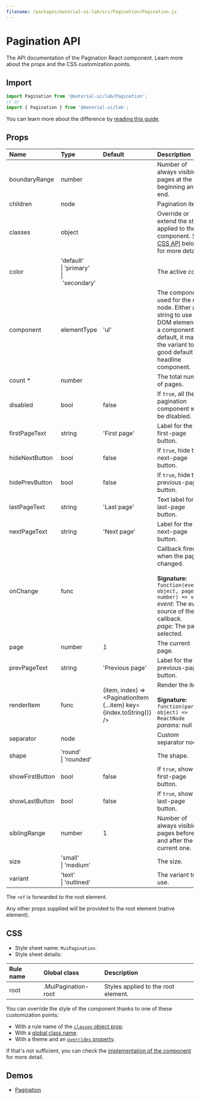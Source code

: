 ```yaml
---
filename: /packages/material-ui-lab/src/Pagination/Pagination.js
---
```


<!--- This documentation is automatically generated, do not try to edit it. -->

# Pagination API

<p class="description">The API documentation of the Pagination React component. Learn more about the props and the CSS customization points.</p>

## Import

```js
import Pagination from '@material-ui/lab/Pagination';
// or
import { Pagination } from '@material-ui/lab';
```

You can learn more about the difference by [reading this guide](/guides/minimizing-bundle-size/).



## Props

| Name | Type | Default | Description |
|:-----|:-----|:--------|:------------|
| <span class="prop-name">boundaryRange</span> | <span class="prop-type">number</span> |  | Number of always visible pages at the beginning and end. |
| <span class="prop-name">children</span> | <span class="prop-type">node</span> |  | Pagination items. |
| <span class="prop-name">classes</span> | <span class="prop-type">object</span> |  | Override or extend the styles applied to the component. See [CSS API](#css) below for more details. |
| <span class="prop-name">color</span> | <span class="prop-type">'default'<br>&#124;&nbsp;'primary'<br>&#124;&nbsp;'secondary'</span> |  | The active color. |
| <span class="prop-name">component</span> | <span class="prop-type">elementType</span> | <span class="prop-default">'ul'</span> | The component used for the root node. Either a string to use a DOM element or a component. By default, it maps the variant to a good default headline component. |
| <span class="prop-name required">count&nbsp;*</span> | <span class="prop-type">number</span> |  | The total number of pages. |
| <span class="prop-name">disabled</span> | <span class="prop-type">bool</span> | <span class="prop-default">false</span> | If `true`, all the pagination component will be disabled. |
| <span class="prop-name">firstPageText</span> | <span class="prop-type">string</span> | <span class="prop-default">'First page'</span> | Label for the first-page button. |
| <span class="prop-name">hideNextButton</span> | <span class="prop-type">bool</span> | <span class="prop-default">false</span> | If `true`, hide the next-page button. |
| <span class="prop-name">hidePrevButton</span> | <span class="prop-type">bool</span> | <span class="prop-default">false</span> | If `true`, hide the previous-page button. |
| <span class="prop-name">lastPageText</span> | <span class="prop-type">string</span> | <span class="prop-default">'Last page'</span> | Text label for the last-page button. |
| <span class="prop-name">nextPageText</span> | <span class="prop-type">string</span> | <span class="prop-default">'Next page'</span> | Label for the next-page button. |
| <span class="prop-name">onChange</span> | <span class="prop-type">func</span> |  | Callback fired when the page is changed.<br><br>**Signature:**<br>`function(event: object, page: number) => void`<br>*event:* The event source of the callback.<br>*page:* The page selected. |
| <span class="prop-name">page</span> | <span class="prop-type">number</span> | <span class="prop-default">1</span> | The current page. |
| <span class="prop-name">prevPageText</span> | <span class="prop-type">string</span> | <span class="prop-default">'Previous page'</span> | Label for the previous-page button. |
| <span class="prop-name">renderItem</span> | <span class="prop-type">func</span> | <span class="prop-default">(item, index) => &lt;PaginationItem {...item} key={index.toString()} /></span> | Render the item.<br><br>**Signature:**<br>`function(params: object) => ReactNode`<br>*params:* null |
| <span class="prop-name">separator</span> | <span class="prop-type">node</span> |  | Custom separator node. |
| <span class="prop-name">shape</span> | <span class="prop-type">'round'<br>&#124;&nbsp;'rounded'</span> |  | The shape. |
| <span class="prop-name">showFirstButton</span> | <span class="prop-type">bool</span> | <span class="prop-default">false</span> | If `true`, show the first-page button. |
| <span class="prop-name">showLastButton</span> | <span class="prop-type">bool</span> | <span class="prop-default">false</span> | If `true`, show the last-page button. |
| <span class="prop-name">siblingRange</span> | <span class="prop-type">number</span> | <span class="prop-default">1</span> | Number of always visible pages before and after the current one. |
| <span class="prop-name">size</span> | <span class="prop-type">'small'<br>&#124;&nbsp;'medium'</span> |  | The size. |
| <span class="prop-name">variant</span> | <span class="prop-type">'text'<br>&#124;&nbsp;'outlined'</span> |  | The variant to use. |

The `ref` is forwarded to the root element.

Any other props supplied will be provided to the root element (native element).

## CSS

- Style sheet name: `MuiPagination`.
- Style sheet details:

| Rule name | Global class | Description |
|:-----|:-------------|:------------|
| <span class="prop-name">root</span> | <span class="prop-name">.MuiPagination-root</span> | Styles applied to the root element.

You can override the style of the component thanks to one of these customization points:

- With a rule name of the [`classes` object prop](/customization/components/#overriding-styles-with-classes).
- With a [global class name](/customization/components/#overriding-styles-with-global-class-names).
- With a theme and an [`overrides` property](/customization/globals/#css).

If that's not sufficient, you can check the [implementation of the component](https://github.com/mui-org/material-ui/blob/master/packages/material-ui-lab/src/Pagination/Pagination.js) for more detail.

## Demos

- [Pagination](/components/pagination/)

